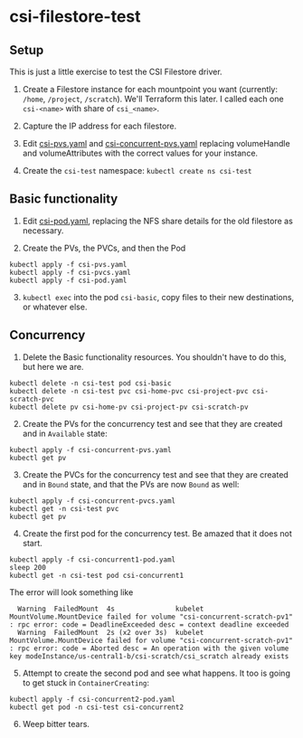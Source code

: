 csi-filestore-test
==================

Setup
------------------

This is just a little exercise to test the CSI Filestore driver.

1. Create a Filestore instance for each mountpoint you want (currently:
   `/home`, `/project`, `/scratch`).  We'll Terraform this later.  I
   called each one `csi-<name>` with share of `csi_<name>`.
   
2. Capture the IP address for each filestore.

3. Edit [csi-pvs.yaml](csi-pvs.yaml) and
   [csi-concurrent-pvs.yaml](csi-concurrent-pvs.yaml) replacing
   volumeHandle and    volumeAttributes with the correct values for your
   instance.
   
4. Create the `csi-test` namespace: `kubectl create ns csi-test`
   
Basic functionality
-------------------

1. Edit [csi-pod.yaml](csi-pod.yaml), replacing the NFS share details
   for the old filestore as necessary.
   
2. Create the PVs, the PVCs, and then the Pod
```
kubectl apply -f csi-pvs.yaml
kubectl apply -f csi-pvcs.yaml	
kubectl apply -f csi-pod.yaml
```
   
3. `kubectl exec` into the pod `csi-basic`, copy files to their new
   destinations, or whatever else.

Concurrency
-----------

1. Delete the Basic functionality resources.  You shouldn't have to do
   this, but here we are.
```
kubectl delete -n csi-test pod csi-basic
kubectl delete -n csi-test pvc csi-home-pvc csi-project-pvc csi-scratch-pvc
kubectl delete pv csi-home-pv csi-project-pv csi-scratch-pv
```
   
2. Create the PVs for the concurrency test and see that they are created and
   in `Available` state:
```
kubectl apply -f csi-concurrent-pvs.yaml
kubectl get pv
```

3. Create the PVCs for the concurrency test and see that they are created and
   in `Bound` state, and that the PVs are now `Bound` as well:
```
kubectl apply -f csi-concurrent-pvcs.yaml
kubectl get -n csi-test pvc
kubectl get pv
```

4. Create the first pod for the concurrency test.  Be amazed that it does not start.
```
kubectl apply -f csi-concurrent1-pod.yaml
sleep 200
kubectl get -n csi-test pod csi-concurrent1
```

The error will look something like

```
  Warning  FailedMount  4s               kubelet            MountVolume.MountDevice failed for volume "csi-concurrent-scratch-pv1" : rpc error: code = DeadlineExceeded desc = context deadline exceeded
  Warning  FailedMount  2s (x2 over 3s)  kubelet            MountVolume.MountDevice failed for volume "csi-concurrent-scratch-pv1" : rpc error: code = Aborted desc = An operation with the given volume key modeInstance/us-central1-b/csi-scratch/csi_scratch already exists
```
   
5. Attempt to create the second pod and see what happens.  It too is going to get
   stuck in `ContainerCreating`:
```
kubectl apply -f csi-concurrent2-pod.yaml
kubectl get pod -n csi-test csi-concurrent2
```
   
6. Weep bitter tears.
